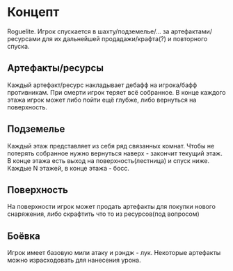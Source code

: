 # Концепт
  Roguelite. Игрок спускается в шахту/подземелье/... за артефактами/ресурсами для их дальнейшей продадажи/крафта(?) и повторного спуска.
## Артефакты/ресурсы
  Каждый артефакт/ресурс накладывает дебафф на игрока/бафф противникам. При смерти игрок теряет всё собранное. 
  В конце каждого этажа игрок может либо пойти ещё глубже, либо вернуться на поверхность.
## Подземелье
  Каждый этаж представляет из себя ряд связанных комнат. Чтобы не потерять собранное нужно вернуться наверх - закончит текущий этаж. 
  В конце этажа есть выход на поверхность(лестница) и спуск ниже.
  Каждые N этажей, в конце этажа - босс.
## Поверхность
  На поверхности игрок может продать артефакты для покупки нового снаряжения, либо скрафтить что то из ресурсов(под вопросом)
## Боёвка
  Игрок имеет базовую мили атаку и рэндж - лук. Некоторые артефакты можно израсходовать для нанесения урона. 
   

